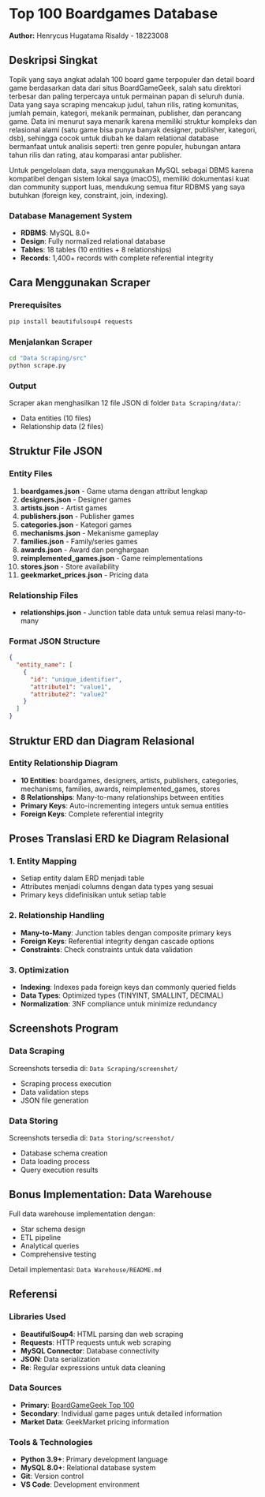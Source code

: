 # Top 100 Boardgames Database

**Author:** Henrycus Hugatama Risaldy - 18223008


## Deskripsi Singkat

Topik yang saya angkat adalah 100 board game terpopuler dan detail board game berdasarkan data dari situs BoardGameGeek, salah satu direktori terbesar dan paling terpercaya untuk permainan papan di seluruh dunia. Data yang saya scraping mencakup judul, tahun rilis, rating komunitas, jumlah pemain, kategori, mekanik permainan, publisher, dan perancang game.
Data ini menurut saya menarik karena memiliki struktur kompleks dan relasional alami (satu game bisa punya banyak designer, publisher, kategori, dsb), sehingga cocok untuk diubah ke dalam relational database bermanfaat untuk analisis seperti: tren genre populer, hubungan antara tahun rilis dan rating, atau komparasi antar publisher.

Untuk pengelolaan data, saya menggunakan MySQL sebagai DBMS karena kompatibel dengan sistem lokal saya (macOS), memiliki dokumentasi kuat dan community support luas, mendukung semua fitur RDBMS yang saya butuhkan (foreign key, constraint, join, indexing).

### Database Management System
- **RDBMS**: MySQL 8.0+
- **Design**: Fully normalized relational database
- **Tables**: 18 tables (10 entities + 8 relationships)
- **Records**: 1,400+ records with complete referential integrity

## Cara Menggunakan Scraper

### Prerequisites
```bash
pip install beautifulsoup4 requests
```

### Menjalankan Scraper
```bash
cd "Data Scraping/src"
python scrape.py
```

### Output
Scraper akan menghasilkan 12 file JSON di folder `Data Scraping/data/`:
- Data entities (10 files)
- Relationship data (2 files)

## Struktur File JSON

### Entity Files
1. **boardgames.json** - Game utama dengan attribut lengkap
2. **designers.json** - Designer games 
3. **artists.json** - Artist games
4. **publishers.json** - Publisher games
5. **categories.json** - Kategori games
6. **mechanisms.json** - Mekanisme gameplay
7. **families.json** - Family/series games
8. **awards.json** - Award dan penghargaan
9. **reimplemented_games.json** - Game reimplementations
10. **stores.json** - Store availability
11. **geekmarket_prices.json** - Pricing data

### Relationship Files
- **relationships.json** - Junction table data untuk semua relasi many-to-many

### Format JSON Structure
```json
{
  "entity_name": [
    {
      "id": "unique_identifier",
      "attribute1": "value1",
      "attribute2": "value2"
    }
  ]
}
```

## Struktur ERD dan Diagram Relasional

### Entity Relationship Diagram
- **10 Entities**: boardgames, designers, artists, publishers, categories, mechanisms, families, awards, reimplemented_games, stores
- **8 Relationships**: Many-to-many relationships between entities
- **Primary Keys**: Auto-incrementing integers untuk semua entities
- **Foreign Keys**: Complete referential integrity



## Proses Translasi ERD ke Diagram Relasional

### 1. Entity Mapping
- Setiap entity dalam ERD menjadi table
- Attributes menjadi columns dengan data types yang sesuai
- Primary keys didefinisikan untuk setiap table

### 2. Relationship Handling
- **Many-to-Many**: Junction tables dengan composite primary keys
- **Foreign Keys**: Referential integrity dengan cascade options
- **Constraints**: Check constraints untuk data validation

### 3. Optimization
- **Indexing**: Indexes pada foreign keys dan commonly queried fields
- **Data Types**: Optimized types (TINYINT, SMALLINT, DECIMAL)
- **Normalization**: 3NF compliance untuk minimize redundancy

## Screenshots Program

### Data Scraping
Screenshots tersedia di: `Data Scraping/screenshot/`
- Scraping process execution
- Data validation steps
- JSON file generation

### Data Storing  
Screenshots tersedia di: `Data Storing/screenshot/`
- Database schema creation
- Data loading process
- Query execution results

## Bonus Implementation: Data Warehouse

Full data warehouse implementation dengan:
- Star schema design
- ETL pipeline
- Analytical queries
- Comprehensive testing

Detail implementasi: `Data Warehouse/README.md`

## Referensi

### Libraries Used
- **BeautifulSoup4**: HTML parsing dan web scraping
- **Requests**: HTTP requests untuk web scraping  
- **MySQL Connector**: Database connectivity
- **JSON**: Data serialization
- **Re**: Regular expressions untuk data cleaning

### Data Sources
- **Primary**: [BoardGameGeek Top 100](https://boardgamegeek.com/browse/boardgame)
- **Secondary**: Individual game pages untuk detailed information
- **Market Data**: GeekMarket pricing information

### Tools & Technologies
- **Python 3.9+**: Primary development language
- **MySQL 8.0+**: Relational database system
- **Git**: Version control
- **VS Code**: Development environment




